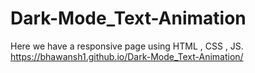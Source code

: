 # Dark-Mode_Text-Animation
Here we have a responsive page using HTML , CSS , JS.
 https://bhawansh1.github.io/Dark-Mode_Text-Animation/
